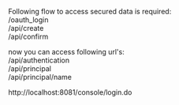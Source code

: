 Following flow to access secured data is required:  
/oauth_login  
/api/create  
/api/confirm  

now you can access following url's:  
/api/authentication  
/api/principal  
/api/principal/name  


http://localhost:8081/console/login.do